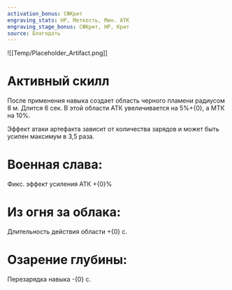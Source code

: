 ```yaml
---
activation_bonus: СФКрит
engraving_stats: HP, Меткость, Мин. АТК
engraving_stage_bonus: СФКрит, HP, Крит
source: Благодать
---
```

![[Temp/Placeholder_Artifact.png]]
# Активный скилл
После применения навыка создает область черного пламени радиусом 8 м. Длится 6 сек. В этой области АТК увеличивается на 5%+{0}, а МТК на 10%. 

Эффект атаки артефакта зависит от количества зарядов и может быть усилен максимум в 3,5 раза.

# Военная слава: 
Фикс. эффект усиления АТК +{0}%
# Из огня за облака: 
Длительность действия области +{0} с.
# Озарение глубины: 
Перезарядка навыка -{0} с.
